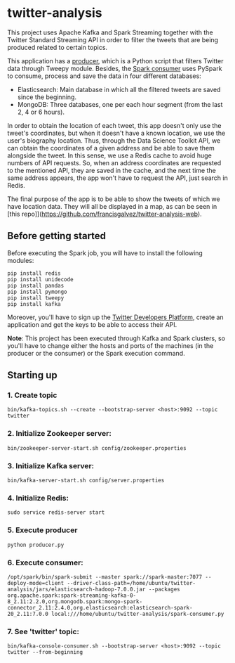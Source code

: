 # twitter-analysis
This project uses Apache Kafka and Spark Streaming together with the Twitter Standard Streaming API in order to filter the tweets that are being produced related to certain topics.

This application has a [producer](https://github.com/francisgalvez/twitter-analysis/blob/master/producer.py), which is a Python script that filters Twitter data through Tweepy module. Besides, the [Spark consumer](https://github.com/francisgalvez/twitter-analysis/blob/master/spark-consumer.py) uses PySpark to consume, process and save the data in four different databases:

* Elasticsearch: Main database in which all the filtered tweets are saved since the beginning.
* MongoDB: Three databases, one per each hour segment (from the last 2, 4 or 6 hours).
    
In order to obtain the location of each tweet, this app doesn't only use the tweet's coordinates, but when it doesn't have a known location, we use the user's biography location. Thus, through the Data Science Toolkit API, we can obtain the coordinates of a given address and be able to save them alongside the tweet. In this sense, we use a Redis cache to avoid huge numbers of API requests. So, when an address coordinates are requested to the mentioned API, they are saved in the cache, and the next time the same address appears, the app won't have to request the API, just search in Redis.

The final purpose of the app is to be able to show the tweets of which we have location data. They will all be displayed in a map, as can be seen in [this repo]](https://github.com/francisgalvez/twitter-analysis-web). 

## Before getting started
Before executing the Spark job, you will have to install the following modules:
```
pip install redis
pip install unidecode
pip install pandas
pip install pymongo
pip install tweepy
pip install kafka
```

Moreover, you'll have to sign up the [Twitter Developers Platform](https://developer.twitter.com/), create an application and get the keys to be able to access their API.

**Note**: This project has been executed through Kafka and Spark clusters, so you'll have to change either the hosts and ports of the machines (in the producer or the consumer) or the Spark execution command.

## Starting up
### 1. Create topic
    bin/kafka-topics.sh --create --bootstrap-server <host>:9092 --topic twitter

### 2. Initialize Zookeeper server:
    bin/zookeeper-server-start.sh config/zookeeper.properties

### 3. Initialize Kafka server:
    bin/kafka-server-start.sh config/server.properties

### 4. Initialize Redis:
    sudo service redis-server start

### 5. Execute producer
    python producer.py

### 6. Execute consumer:
    /opt/spark/bin/spark-submit --master spark://spark-master:7077 --deploy-mode=client --driver-class-path=/home/ubuntu/twitter-analysis/jars/elasticsearch-hadoop-7.0.0.jar --packages org.apache.spark:spark-streaming-kafka-0-8_2.11:2.2.0,org.mongodb.spark:mongo-spark-connector_2.11:2.4.0,org.elasticsearch:elasticsearch-spark-20_2.11:7.0.0 local:///home/ubuntu/twitter-analysis/spark-consumer.py

### 7. See 'twitter' topic:
    bin/kafka-console-consumer.sh --bootstrap-server <host>:9092 --topic twitter --from-beginning
